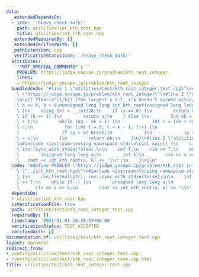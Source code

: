 ```yaml
---
data:
  _extendedDependsOn:
  - icon: ':heavy_check_mark:'
    path: utilities/int_kth_root.hpp
    title: utilities/int_kth_root.hpp
  _extendedRequiredBy: []
  _extendedVerifiedWith: []
  _pathExtension: cpp
  _verificationStatusIcon: ':heavy_check_mark:'
  attributes:
    '*NOT_SPECIAL_COMMENTS*': ''
    PROBLEM: https://judge.yosupo.jp/problem/kth_root_integer
    links:
    - https://judge.yosupo.jp/problem/kth_root_integer
  bundledCode: "#line 1 \"utilities/test/kth_root_integer.test.cpp\"\n#define PROBLEM\
    \ \"https://judge.yosupo.jp/problem/kth_root_integer\"\n#line 2 \"utilities/int_kth_root.hpp\"\
    \n\n// floor(a^(1/k)) (the largest x s.t. x^k doesn't exceed a)\n// Constraints:\
    \ a >= 0, k > 0\nunsigned long long int_kth_root(unsigned long long a, int k)\
    \ {\n    using Int = __int128;\n    if (a == 0) {\n        return 0;\n    } else\
    \ if (k == 1) {\n        return a;\n    } else {\n        Int ok = 1, ng = Int(a)\
    \ + 1;\n        while (ng - ok > 1) {\n            Int c = (ok + ng) / 2, p =\
    \ c;\n            for (int t = 0; t < k - 1; t++) {\n                p *= c;\n\
    \                if (p > a) break;\n            }\n            (p > a ? ng : ok)\
    \ = c;\n        }\n        return ok;\n    }\n}\n#line 3 \"utilities/test/kth_root_integer.test.cpp\"\
    \n#include <iostream>\nusing namespace std;\n\nint main() {\n    cin.tie(nullptr),\
    \ ios::sync_with_stdio(false);\n\n    int T;\n    cin >> T;\n    while (T--) {\n\
    \        unsigned long long a;\n        int k;\n        cin >> a >> k;\n     \
    \   cout << int_kth_root(a, k) << '\\n';\n    }\n}\n"
  code: "#define PROBLEM \"https://judge.yosupo.jp/problem/kth_root_integer\"\n#include\
    \ \"../int_kth_root.hpp\"\n#include <iostream>\nusing namespace std;\n\nint main()\
    \ {\n    cin.tie(nullptr), ios::sync_with_stdio(false);\n\n    int T;\n    cin\
    \ >> T;\n    while (T--) {\n        unsigned long long a;\n        int k;\n  \
    \      cin >> a >> k;\n        cout << int_kth_root(a, k) << '\\n';\n    }\n}\n"
  dependsOn:
  - utilities/int_kth_root.hpp
  isVerificationFile: true
  path: utilities/test/kth_root_integer.test.cpp
  requiredBy: []
  timestamp: '2021-01-01 16:38:37+09:00'
  verificationStatus: TEST_ACCEPTED
  verifiedWith: []
documentation_of: utilities/test/kth_root_integer.test.cpp
layout: document
redirect_from:
- /verify/utilities/test/kth_root_integer.test.cpp
- /verify/utilities/test/kth_root_integer.test.cpp.html
title: utilities/test/kth_root_integer.test.cpp
---
```

